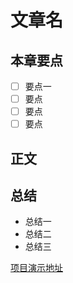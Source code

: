 # 文章名
## 本章要点
- [ ] 要点一
- [ ] 要点
- [ ] 要点
- [ ] 要点

## 正文
## 总结
- 总结一
- 总结二
- 总结三


[项目演示地址](https://github.com/testeru-pro/junit5-demo/tree/main/junit5-basic)
